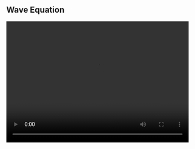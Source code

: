 ## Wave Equation 
<video width="480" height="320" controls="controls">
  <source src="wave.avi" type="video/avi">
</video>

